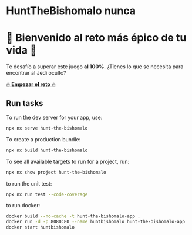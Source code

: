 # HuntTheBishomalo nunca

# 🚀 **Bienvenido al reto más épico de tu vida** 🚀

Te desafío a superar este juego **al 100%**. ¿Tienes lo que se necesita para encontrar al Jedi oculto?


[🔥 **Empezar el reto** 🔥](https://hunt-the-bishomalo.vercel.app/)



## Run tasks

To run the dev server for your app, use:

```sh
npx nx serve hunt-the-bishomalo
```

To create a production bundle:

```sh
npx nx build hunt-the-bishomalo
```

To see all available targets to run for a project, run:

```sh
npx nx show project hunt-the-bishomalo
```

to run the unit test:

```sh
npx nx run test --code-coverage
```

to run docker:
```sh
docker build --no-cache -t hunt-the-bishomalo-app .
docker run -d -p 8080:80 --name huntbishomalo hunt-the-bishomalo-app
docker start huntbishomalo

```